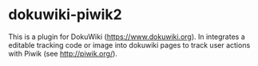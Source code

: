 dokuwiki-piwik2
===============

This is a plugin for DokuWiki (https://www.dokuwiki.org). In integrates a editable tracking code or image into dokuwiki pages to track user actions with Piwik (see http://piwik.org/).
